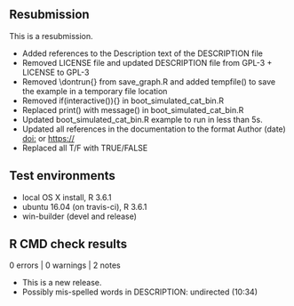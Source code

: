 ## Resubmission
This is a resubmission.

* Added references to the Description text of
  the DESCRIPTION file
* Removed LICENSE file and updated DESCRIPTION
  file from GPL-3 + LICENSE to GPL-3
* Removed \dontrun{} from save_graph.R and
  added tempfile() to save the example in a
  temporary file location
* Removed if(interactive()){} in
  boot_simulated_cat_bin.R
* Replaced print() with message() in
  boot_simulated_cat_bin.R
* Updated boot_simulated_cat_bin.R example to
  run in less than 5s.
* Updated all references in the documentation
  to the format Author (date) <doi:> or <https://>
* Replaced all T/F with TRUE/FALSE

## Test environments
* local OS X install, R 3.6.1
* ubuntu 16.04 (on travis-ci), R 3.6.1
* win-builder (devel and release)

## R CMD check results

0 errors | 0 warnings | 2 notes

* This is a new release.
* Possibly mis-spelled words in DESCRIPTION:
  undirected (10:34)
